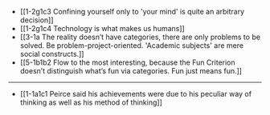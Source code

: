 - [[1-2g1c3 Confining yourself only to 'your mind' is quite an arbitrary decision]]
- [[1-2g1c4 Technology is what makes us humans]]
- [[3-1a The reality doesn’t have categories, there are only problems to be solved. Be problem-project-oriented. 'Academic subjects' are mere social constructs.]]
- [[5-1b1b2 Flow to the most interesting, because the Fun Criterion doesn’t distinguish what’s fun via categories. Fun just means fun.]]
---
- [[1-1a1c1 Peirce said his achievements were due to his peculiar way of thinking as well as his method of thinking]]
